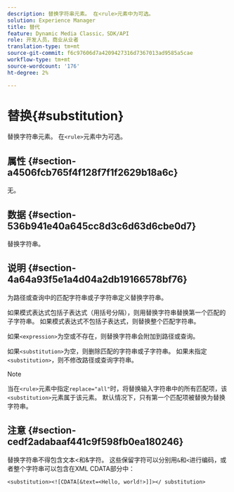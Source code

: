 ```yaml
---
description: 替换字符串元素。 在<rule>元素中为可选。
solution: Experience Manager
title: 替代
feature: Dynamic Media Classic，SDK/API
role: 开发人员，商业从业者
translation-type: tm+mt
source-git-commit: f6c97606d7a4209427316d7367013ad9585a5cae
workflow-type: tm+mt
source-wordcount: '176'
ht-degree: 2%

---
```



# 替换{#substitution}

替换字符串元素。 在`<rule>`元素中为可选。

## 属性 {#section-a4506fcb765f4f128f7f1f2629b18a6c}

无。

## 数据 {#section-536b941e40a645cc8d3c6d63d6cbe0d7}

替换字符串。

## 说明 {#section-4a64a93f5e1a4d04a2db19166578bf76}

为路径或查询中的匹配字符串或子字符串定义替换字符串。

如果模式表达式包括子表达式（用括号分隔），则用替换字符串替换第一个匹配的子字符串。 如果模式表达式不包括子表达式，则替换整个匹配字符串。

如果`<expression>`为空或不存在，则替换字符串会附加到路径或查询。

如果`<substitution>`为空，则删除匹配的字符串或子字符串。 如果未指定`<substitution>`，则不修改路径或查询字符串。

>[!NOTE]
>
>当在`<rule>`元素中指定`replace="all"`时，将替换输入字符串中的所有匹配项，该`<substitution>`元素属于该元素。 默认情况下，只有第一个匹配项被替换为替换字符串。

## 注意 {#section-cedf2adabaaf441c9f598fb0ea180246}

替换字符串不得包含文本&lt;和&amp;字符。 这些保留字符可以分别用`&`和`<`进行编码，或者整个字符串可以包含在XML CDATA部分中：

`<substitution><![CDATA[&text=<Hello, world!>]]></ substitution>`
